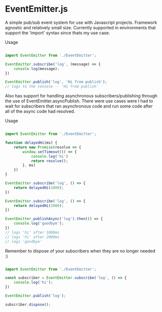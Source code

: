 # EventEmitter.js

A simple pub/sub event system for use with Javascript projects. Framework agnostic and relatively small size.
Currently supported in environments that support the 'import' syntax since thats my use case.

Usage

```javascript

import EventEmitter from './EventEmitter';

EventEmitter.subscribe('log', (message) => {
	console.log(message);
})

EventEmitter.publish('log', 'Hi from publish');
// logs to the console -- 'Hi from publish'

```

Also has support for handling asynchronous subscribers/publishing through the use of 
EventEmitter.asyncPublish. There were use cases were I had to wait for subscribers that ran
asynchronous code and run some code after all of the async code had resolved. 

Usage

```javascript

import EventEmitter from './EventEmitter';

function delayedHi(ms) {
	return new Promise(resolve => {
		window.setTimeout(() => {
			console.log('hi')
			return resolve();
		}, ms)
	})
}

EventEmitter.subscribe('log', () => {
	return delayedHi(1000);
})

EventEmitter.subscribe('log', () => {
	return delayedHi(2000);
})

EventEmitter.publishAsync('log').then(() => {
	console.log('goodbye');
})
// logs 'hi' after 1000ms
// logs 'hi' after 2000ms
// logs 'goodbye'
```

Remember to dispose of your subscribers when they are no longer needed :)

```javascript

import EventEmitter from './EventEmitter';

const subscriber = EventEmitter.subscribe('log', () => {
	console.log('hi');
})

EventEmitter.publish('log');

subscriber.dispose();

```